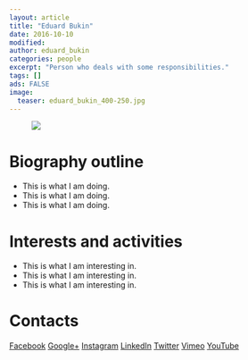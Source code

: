 ```yaml
---
layout: article
title: "Eduard Bukin"
date: 2016-10-10
modified:
author: eduard_bukin
categories: people
excerpt: "Person who deals with some responsibilities."
tags: []
ads: FALSE
image:
  teaser: eduard_bukin_400-250.jpg
---
```


<figure class="half">
	<a href="http://localhost:4000/images/eduard_bukin_400-250.jpg"><img src="http://localhost:4000/images/eduard_bukin_400-250.jpg"></a>
</figure>

# Biography outline 

*  This is what I am doing.
*  This is what I am doing.
*  This is what I am doing.

# Interests and activities

*  This is what I am interesting in.
*  This is what I am interesting in.
*  This is what I am interesting in.


# Contacts

<a href="#" class="btn-social facebook"><i class="fa fa-facebook" aria-hidden="true"></i> Facebook</a>
<a href="#" class="btn-social google-plus"><i class="fa fa-google-plus" aria-hidden="true"></i> Google+</a>
<a href="#" class="btn-social instagram"><i class="fa fa-instagram" aria-hidden="true"></i> Instagram</a>
<a href="#" class="btn-social linkedin"><i class="fa fa-linkedin" aria-hidden="true"></i> LinkedIn</a>
<a href="#" class="btn-social twitter"><i class="fa fa-twitter" aria-hidden="true"></i> Twitter</a>
<a href="#" class="btn-social vimeo"><i class="fa fa-vimeo-square" aria-hidden="true"></i> Vimeo</a>
<a href="#" class="btn-social youtube"><i class="fa fa-youtube" aria-hidden="true"></i> YouTube</a>


